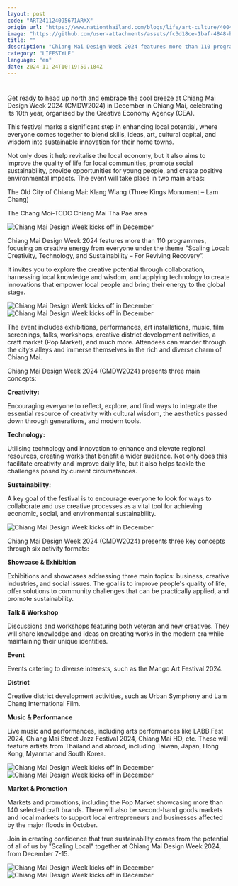 ```yaml
---
layout: post
code: "ART241124095671ARXX"
origin_url: "https://www.nationthailand.com/blogs/life/art-culture/40043568"
image: "https://github.com/user-attachments/assets/fc3d18ce-1baf-4848-bfc7-d7232c1c99c0"
title: ""
description: "Chiang Mai Design Week 2024 features more than 110 programmes, focusing on creative energy"
category: "LIFESTYLE"
language: "en"
date: 2024-11-24T10:19:59.184Z
---
```


# 









Get ready to head up north and embrace the cool breeze at Chiang Mai Design Week 2024 (CMDW2024) in December in Chiang Mai, celebrating its 10th year, organised by the Creative Economy Agency (CEA).

This festival marks a significant step in enhancing local potential, where everyone comes together to blend skills, ideas, art, cultural capital, and wisdom into sustainable innovation for their home towns.

Not only does it help revitalise the local economy, but it also aims to improve the quality of life for local communities, promote social sustainability, provide opportunities for young people, and create positive environmental impacts. The event will take place in two main areas:

The Old City of Chiang Mai: Klang Wiang (Three Kings Monument – Lam Chang)

The Chang Moi-TCDC Chiang Mai Tha Pae area

  ![Chiang Mai Design Week kicks off in December](https://github.com/user-attachments/assets/e65fc76f-a49a-437f-9368-7f94381c8898)

Chiang Mai Design Week 2024 features more than 110 programmes, focusing on creative energy from everyone under the theme "Scaling Local: Creativity, Technology, and Sustainability – For Reviving Recovery”.

It invites you to explore the creative potential through collaboration, harnessing local knowledge and wisdom, and applying technology to create innovations that empower local people and bring their energy to the global stage.

   ![Chiang Mai Design Week kicks off in December](https://media.nationthailand.com/uploads/images/contents/w1024/2024/11/yKuAACTfpfZ43ejmdUy6.webp?x-image-process=style/lg-webp)  ![Chiang Mai Design Week kicks off in December](https://github.com/user-attachments/assets/e68116ec-a494-4ae6-9622-d62a9d429cec)

The event includes exhibitions, performances, art installations, music, film screenings, talks, workshops, creative district development activities, a craft market (Pop Market), and much more. Attendees can wander through the city’s alleys and immerse themselves in the rich and diverse charm of Chiang Mai.

Chiang Mai Design Week 2024 (CMDW2024) presents three main concepts:

**Creativity:**

Encouraging everyone to reflect, explore, and find ways to integrate the essential resource of creativity with cultural wisdom, the aesthetics passed down through generations, and modern tools.

**Technology:**

Utilising technology and innovation to enhance and elevate regional resources, creating works that benefit a wider audience. Not only does this facilitate creativity and improve daily life, but it also helps tackle the challenges posed by current circumstances.

**Sustainability:**

A key goal of the festival is to encourage everyone to look for ways to collaborate and use creative processes as a vital tool for achieving economic, social, and environmental sustainability.

  ![Chiang Mai Design Week kicks off in December](https://github.com/user-attachments/assets/59c1e88f-4534-4347-9723-e2a6f6194f54)

Chiang Mai Design Week 2024 (CMDW2024) presents three key concepts through six activity formats:

**Showcase & Exhibition**

Exhibitions and showcases addressing three main topics: business, creative industries, and social issues. The goal is to improve people's quality of life, offer solutions to community challenges that can be practically applied, and promote sustainability.

**Talk & Workshop**

Discussions and workshops featuring both veteran and new creatives. They will share knowledge and ideas on creating works in the modern era while maintaining their unique identities.

**Event**

Events catering to diverse interests, such as the Mango Art Festival 2024.

**District**

Creative district development activities, such as Urban Symphony and Lam Chang International Film.

**Music & Performance**

Live music and performances, including arts performances like LABB.Fest 2024, Chiang Mai Street Jazz Festival 2024, Chiang Mai HO, etc. These will feature artists from Thailand and abroad, including Taiwan, Japan, Hong Kong, Myanmar and South Korea.

   ![Chiang Mai Design Week kicks off in December](https://github.com/user-attachments/assets/96f0421a-411a-46af-84c2-c914fa9d4e53)  ![Chiang Mai Design Week kicks off in December](https://media.nationthailand.com/uploads/images/contents/w1024/2024/11/KZbxR1mCJUeAnYX1RF5E.webp?x-image-process=style/lg-webp)

**Market & Promotion**

Markets and promotions, including the Pop Market showcasing more than 140 selected craft brands. There will also be second-hand goods markets and local markets to support local entrepreneurs and businesses affected by the major floods in October.

Join in creating confidence that true sustainability comes from the potential of all of us by "Scaling Local" together at Chiang Mai Design Week 2024, from December 7-15.

   ![Chiang Mai Design Week kicks off in December](https://media.nationthailand.com/uploads/images/contents/w1024/2024/11/pWG3hMetwqCkKayOLnKr.webp?x-image-process=style/lg-webp)  ![Chiang Mai Design Week kicks off in December](https://github.com/user-attachments/assets/98326fde-496c-46fd-9735-86452bd6eca2)
